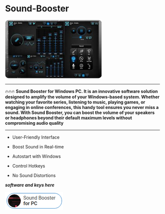 # Sound-Booster

<img src="https://github.com/TationnahNilson/Sound-Booster/blob/main/sb.png"/>

___

🔥🔥🔥 **Sound Booster for Windows PC. It is an innovative software solution designed to amplify the volume of your Windows-based system. Whether watching your favorite series, listening to music, playing games, or engaging in online conferences, this handy tool ensures you never miss a sound. With Sound Booster, you can boost the volume of your speakers or headphones beyond their default maximum levels without compromising audio quality**

___

+  User-Friendly Interface

+  Boost Sound in Real-time

+  Autostart with Windows

+  Control Hotkeys

+  No Sound Distortions

***software and keys here***

<img src="https://github.com/TationnahNilson/Sound-Booster/blob/main/dl.png"/>

